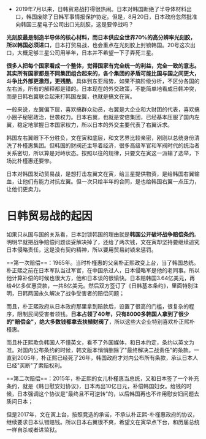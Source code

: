 - 2019年7月以来，日韩贸易战打得很热闹。日本对韩国断绝了半导体材料出口，韩国废除了日韩军事情报保护协定。但是，8月20日，日本政府忽然批准向韩国三星电子公司出口光刻胶，这是要停战吗？

**光刻胶最是制造半导体的核心材料，而日本供应全世界70%的高分辨率光刻胶，所以韩国必须进口**，日本打贸易战，也会重点在光刻胶上封锁韩国。20号这次出口，大概足够三星公司用半年，日本并不希望一下子弄死三星。

**很多人把每个国家看成一个整体，觉得国家有完全统一的利益，完全一致的意志。其实所有国家都是不同集团组合起来的，各个集团的矛盾可能比国与国之间更大，斗争比外部更激烈，更残酷**。具体到东亚局势，如果不搞阶级分析，不区分各国的左右派，所有的解释都是错的。日本现在的外交政策，不能简单地看成日韩冲突，而是日韩右翼联合起来打韩国左翼，也就是搞文在寅。

一般来说，左翼偏下层，喜欢搞群众动员，右翼是大企业和大财团的代表，喜欢搞小圈子秘密政治，世袭权力。日本右翼，也就是安倍集团，已经基本压服了国内左翼，稳定地掌握日本国家权力，所以日本的外交主要代表了右翼诉求。

韩国左右翼眼下不分胜负，文在寅和底层，和文艺界比较亲密，刚刚以总统身份清洗了朴槿惠集团。但韩国的财阀还主导着经济，很多高级军官和军阀时代的统治者关系密切，所以算是对峙状态。按照以往的规律，只要文在寅这一派输了选举，下场比朴槿惠还要惨。

日本对韩国发动贸易战，是想打击左翼文在寅，给三星提供物资，是给韩国右翼输血，让他们有能力对抗左翼。但一次只给半年的合同，是也给韩国右翼一点压力，让他们更卖力。

# 日韩贸易战的起因

如果只从国与国的关系看，日本封锁韩国的理由就是**韩国公开破坏战争赔偿条约**。明明早就把战争赔偿问题谈妥解决掉了，还给了两次钱，文在寅却坚持要继续追究日本侵略责任，这是没有契约精神，所以要用贸易封锁来惩罚。

==第一次赔偿==：1965年。当时朴槿惠的父亲朴正熙政变上台，当了韩国总统。朴正熙之前在日本军队当过军官，在中国杀过人，日本侵略军是他的老同事。所以他计算补偿的时候也很大方，他和日本谈的很愉快。日本赔韩国3.64亿美元，再给4亿多优惠贷款，一共8亿美元。然后双方签订了《日韩基本条约》，里面特别注明，日韩两国永久解决了战争受害者的赔偿问题；

而且，朴正熙政府从日本政府那里拿到赔款后，设置了很高的门槛，很复杂的程序，限制民间受害者领钱。**日本占领了40年，只有8000多韩国人拿到了很少的"赔偿金"，绝大多数钱都拿去扶植财阀了**，所以这些大企业特别喜欢朴正熙朴槿惠。

而且朴正熙欺负韩国人不懂英文，看不了外国媒体，和日本约定，条约以英文为准。对国内公布条约的时候，韩文版本悄悄删除了"最终解决二战责任"的条款。一直到2005年，朴正熙已经死了26年，韩国政府才对内公布所有条款，承认日本人已经"买断"了索赔权利。

==第二次赔偿==：2015年，朴正熙的女儿朴槿惠当总统，又和日本签了一个补充条约，就是《韩日慰安妇协议》，日本再出10亿日元，补偿韩国妇女。给钱的时候，日本强调这个协议是"最终且不可逆转"的，以后韩国再也不许用慰安妇问题去质问日本；


但是2017年，文在寅上台，按照竞选的承诺，不承认朴正熙-朴槿惠政府的协议，继续要求日本认错赔钱。所以日本右翼很不爽，希望文在寅早点下台，和历届总统一样自杀或者进监狱。

